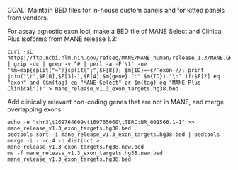 GOAL: Maintain BED files for in-house custom panels and for kitted panels from vendors.

For assay agnostic exon loci, make a BED file of MANE Select and Clinical Plus isoforms from MANE release 1.3:
```
curl -sL https://ftp.ncbi.nlm.nih.gov/refseq/MANE/MANE_human/release_1.3/MANE.GRCh38.v1.3.refseq_genomic.gff.gz | gzip -dc | grep -v ^# | perl -a -F'\t' -ne '%m=map{split("=")}split(";",$F[8]); $m{ID}=~s/^exon-//; print join("\t",$F[0],$F[3]-1,$F[4],$m{gene}.":".$m{ID})."\n" if($F[2] eq "exon" and ($m{tag} eq "MANE Select" or $m{tag} eq "MANE Plus Clinical"))' > mane_release_v1.3_exon_targets.hg38.bed
```

Add clinically relevant non-coding genes that are not in MANE, and merge overlapping exons:
```
echo -e "chr3\t169764609\t169765060\tTERC:NR_001566.1-1" >> mane_release_v1.3_exon_targets.hg38.bed
bedtools sort -i mane_release_v1.3_exon_targets.hg38.bed | bedtools merge -i - -c 4 -o distinct > mane_release_v1.3_exon_targets.hg38.new.bed
mv -f mane_release_v1.3_exon_targets.hg38.new.bed mane_release_v1.3_exon_targets.hg38.bed
```
